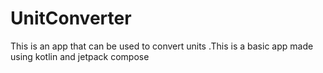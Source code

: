 # UnitConverter
This is an app that can be used to convert units .This is a basic app made using kotlin and jetpack compose
